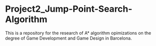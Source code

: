 # Project2_Jump-Point-Search-Algorithm
This is a repository for the research of A* algorithm opimizations on the degree of Game Development and Game Design in Barcelona.
